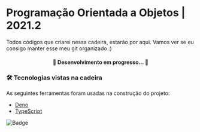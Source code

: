 # Programação Orientada a Objetos | 2021.2
Todos códigos que criarei nessa cadeira, estarão por aqui. Vamos ver se eu consigo manter esse meu git organizado :)

<h4 align="center"> 
	🚧  Desenvolvimento em progresso...  🚧
</h4>

### 🛠 Tecnologias vistas na cadeira

As seguintes ferramentas foram usadas na construção do projeto:

- [Deno](https://deno.land/)
- [TypeScript](https://www.typescriptlang.org/)

![Badge](https://img.shields.io/static/v1?label=YURILIMA&message=ESTUDANTE&color=1E90FF&style=for-the-badge&logo=ghost)
